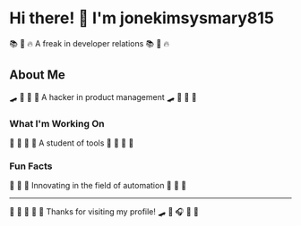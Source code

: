 # Hi there! 👋 I'm jonekimsysmary815

📚 🎳 🔥 A freak in developer relations 📚 🎳 🔥

## About Me
🛹 🏒 🎪 🛶 A hacker in product management 🛹 🏒 🎪 🛶

### What I'm Working On
🎽 🏹 🎰 🌟 A student of tools 🎽 🏹 🎰 🌟

### Fun Facts
🥊 🎪 🎯 Innovating in the field of automation 🥊 🎪 🎯

---
🎾 🚣 🥊 🎣 🎣 Thanks for visiting my profile! 🛹 🚴 🎧 🏒 🥊
